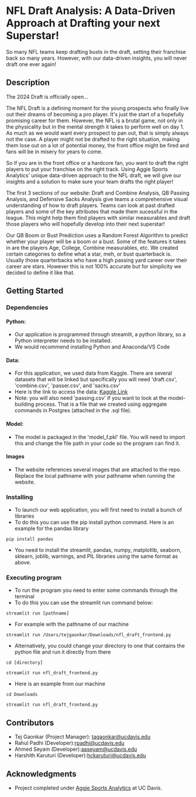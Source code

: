 # NFL Draft Analysis: A Data-Driven Approach at Drafting your next Superstar!

So many NFL teams keep drafting busts in the draft, setting their franchise back so many years. However, with our data-driven insights, you will never draft one ever again!

## Description

The 2024 Draft is officially open...

The NFL Draft is a defining moment for the young prospects who finally live out their dreams of becoming a pro player. It's just the
start of a hopefully promising career for them. However, the NFL is a brutal game, not only in the physicality but in the mental
strength it takes to perform well on day 1. As much as we would want every prospect to pan out, that is simply always not the case.
A player might not be drafted to the right situation, making them lose out on a lot of potential money, the front office
might be fired and fans will be in misery for years to come.
    
So if you are in the front office or a hardcore fan, you want to draft the right players to put your franchise on 
the right track. Using Aggie Sports Analytics' unique data-driven approach to the NFL draft, we will give our insights and a solution
to make sure your team drafts the right player!

The first 3 sections of our website: Draft and Combine Analysis, QB Passing Analysis, and Defensive Sacks Analysis give teams a comprehensive visual understanding of how to draft players.
Teams can look at past drafted players and some of the key attributes that made them sucessful in the league. This might help them find players with similar measurables and draft those players who will hopefully develop into their next superstar!

Our QB Boom or Bust Prediction uses a Random Forest Algorithm to predict whether your player will be a boom or a bust. Some of the features it takes in are the players Age, College, Combine measurables, etc. We created certain categories to define what a star, meh, or bust quarterback is. Usually those quarterbacks who have a high passing yard career over their career are stars. However this is not 100% accurate but for simplicity we decided to define it like that.

## Getting Started

### Dependencies

#### Python:
* Our application is programmed through streamlit, a python library, so a Python interpreter needs to be installed.
* We would recommend installing Python and Anaconda/VS Code

#### Data:
* For this application, we used data from Kaggle. There are several datasets that will be linked but specifically you will need 'draft.csv', 'combine.csv', 'passer.csv', and 'sacks.csv'
* Here is the link to access the data: [Kaggle Link](https://www.kaggle.com/datasets/toddsteussie/nfl-play-statistics-dataset-2004-to-present)
* Note: you will also need 'passing.csv' if you want to look at the model-building process. That is a file that we created using aggregate commands in Postgres (attached in the .sql file).

#### Model:
* The model is packaged in the 'model_f.pkl' file. You will need to import this and change the file path in your code so the program can find it.

#### Images
* The website references several images that are attached to the repo. Replace the local pathname with your pathname when running the website.

### Installing

* To launch our web application, you will first need to install a bunch of libraries
* To do this you can use the pip install python command. Here is an example for the pandas library
```
pip install pandas
```
* You need to install the streamlit, pandas, numpy, matplotlib, seaborn, sklearn, joblib, warnings, and PIL libraries using the same format as above.

### Executing program

* To run the program you need to enter some commands through the terminal
* To do this you can use the streamlit run command below:
```
streamlit run [pathname]
```
* For example with the pathname of our machine
```
streamlit run /Users/tejgaonkar/Downloads/nfl_draft_frontend.py
```
* Alternatively, you could change your directory to one that contains the python file and run it directly from there
```
cd [directory]
```
```
streamlit run nfl_draft_frontend.py
```
* Here is an example from our machine
```
cd Downloads
```
```
streamlit run nfl_draft_frontend.py
```

## Contributors
* Tej Gaonkar (Project Manager): [tagaonkar@ucdavis.edu](mailto:tagaonkar@ucdavis.edu)
* Rahul Padhi (Developer):[rpadhi@ucdavis.edu](mailto:rpadhi@ucdavis.edu)
* Ahmed Seyam (Developer):[aaseyam@ucdavis.edu](mailto:aaseyam@ucdavis.edu)
* Harshith Karuturi (Developer):[hckaruturi@ucdavis.edu](mailto:hckaruturi@ucdavis.edu)

## Acknowledgments
* Project completed under [Aggie Sports Analytics](https://aggiesportsanalytics.com/) at UC Davis.
